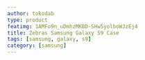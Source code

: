 ```yaml
---
author: tokodab
type: product
featimg: 1AMFo9n_uDmhzMKBD-SHw5yolboWJzEj4
title: Zebras Samsung Galaxy S9 Case
tags: [samsung, galaxy, s9]
category: [samsung]
---
```

